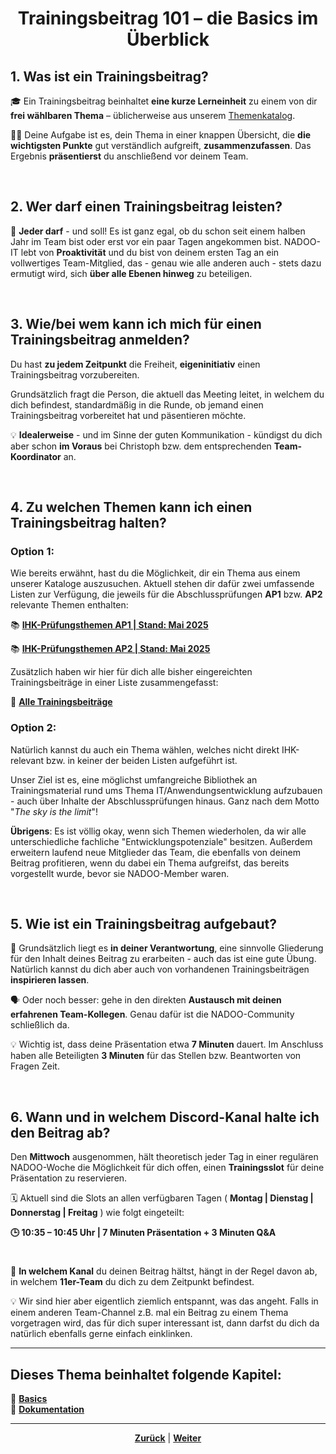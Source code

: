 # <p align="center">Trainingsbeitrag 101 – die Basics im Überblick</p>

## 1. Was ist ein Trainingsbeitrag?

🎓 Ein Trainingsbeitrag beinhaltet **eine kurze Lerneinheit** zu einem von dir **frei wählbaren Thema** – üblicherweise aus unserem [Themenkatalog](#4-zu-welchen-themen-kann-ich-einen-trainingsbeitrag-halten). 

👨‍🏫 Deine Aufgabe ist es, dein Thema in einer knappen Übersicht, die **die wichtigsten Punkte** gut verständlich aufgreift, **zusammenzufassen**. Das Ergebnis **präsentierst** du anschließend vor deinem Team.

<br>

## 2. Wer darf einen Trainingsbeitrag leisten?

🙌 **Jeder darf** - und soll! Es ist ganz egal, ob du schon seit einem halben Jahr im Team bist oder erst vor ein paar Tagen angekommen bist. NADOO-IT lebt von **Proaktivität** und du bist von deinem ersten Tag an ein vollwertiges Team-Mitglied, das - genau wie alle anderen auch - stets dazu ermutigt wird, sich **über alle Ebenen hinweg** zu beteiligen.

<br>

## 3. Wie/bei wem kann ich mich für einen Trainingsbeitrag anmelden?

Du hast **zu jedem Zeitpunkt** die Freiheit, **eigeninitiativ** einen Trainingsbeitrag vorzubereiten.

Grundsätzlich fragt die Person, die aktuell das Meeting leitet, in welchem du dich befindest, standardmäßig in die Runde, ob jemand einen Trainingsbeitrag vorbereitet hat und päsentieren möchte. 

💡 **Idealerweise** - und im Sinne der guten Kommunikation - kündigst du dich aber schon **im Voraus** bei Christoph bzw. dem entsprechenden **Team-Koordinator** an.

<br>

## 4. Zu welchen Themen kann ich einen Trainingsbeitrag halten?

### Option 1:

Wie bereits erwähnt, hast du die Möglichkeit, dir ein Thema aus einem unserer Kataloge auszusuchen. Aktuell stehen dir dafür zwei umfassende Listen zur Verfügung, die jeweils für die Abschlussprüfungen **AP1** bzw. **AP2** relevante Themen enthalten:

📚 [**IHK-Prüfungsthemen AP1 | Stand: Mai 2025**](https://github.com/NADOOIT/NADOO-Launchpad/issues/643)

📚 [**IHK-Prüfungsthemen AP2 | Stand: Mai 2025**](https://github.com/NADOOIT/NADOO-Academy/issues/63)

Zusätzlich haben wir hier für dich alle bisher eingereichten Trainingsbeiträge in einer Liste zusammengefasst:

📃 [**Alle Trainingsbeiträge**](https://github.com/NADOOIT/NADOO-Launchpad/issues/1200)
<br> <!-- Klärungsbedarf: bleibt die Liste von Alexander im Launchpad bestehen oder wie ist das mit dem Umzug zu Academy geregelet? -->

### Option 2:

Natürlich kannst du auch ein Thema wählen, welches nicht direkt IHK-relevant bzw. in keiner der beiden Listen aufgeführt ist.

Unser Ziel ist es, eine möglichst umfangreiche Bibliothek an Trainingsmaterial rund ums Thema IT/Anwendungsentwicklung aufzubauen - auch über Inhalte der Abschlussprüfungen hinaus. Ganz nach dem Motto "_The sky is the limit_"!

**Übrigens**: Es ist völlig okay, wenn sich Themen wiederholen, da wir alle unterschiedliche fachliche "Entwicklungspotenziale" besitzen. Außerdem erweitern laufend neue Mitglieder das Team, die ebenfalls von deinem Beitrag profitieren, wenn du dabei ein Thema aufgreifst, das bereits vorgestellt wurde, bevor sie NADOO-Member waren.

<br>

## 5. Wie ist ein Trainingsbeitrag aufgebaut?

🧱 Grundsätzlich liegt es **in deiner Verantwortung**, eine sinnvolle Gliederung für den Inhalt deines Beitrag zu erarbeiten - auch das ist eine gute Übung. Natürlich kannst du dich aber auch von vorhandenen Trainingsbeiträgen **inspirieren lassen**. 

🗣 Oder noch besser: gehe in den direkten **Austausch mit deinen erfahrenen Team-Kollegen**. Genau dafür ist die NADOO-Community schließlich da.

💡 Wichtig ist, dass deine Präsentation etwa **7 Minuten** dauert.
Im Anschluss haben alle Beteiligten **3 Minuten** für das Stellen bzw. Beantworten von Fragen Zeit.

<br>

## 6. Wann und in welchem Discord-Kanal halte ich den Beitrag ab?
<!-- Klärungsbedarf: eig. auch Freitag? bisher waren da TBs irgendwie nie so wirklich Thema -->
Den **Mittwoch** ausgenommen, hält theoretisch jeder Tag in einer regulären NADOO-Woche die Möglichkeit für dich offen, einen **Trainingsslot** für deine Präsentation zu reservieren.

🗓️ Aktuell sind die Slots an allen verfügbaren Tagen ( **Montag | Dienstag | Donnerstag | Freitag** ) wie folgt eingeteilt:

<p align=center"><strong>🕒 10:35 – 10:45 Uhr | 7 Minuten Präsentation + 3 Minuten Q&A</strong></p>

#

📍 **In welchem Kanal** du deinen Beitrag hältst, hängt in der Regel davon ab, in welchem **11er-Team** du dich zu dem Zeitpunkt befindest.

💡 Wir sind hier aber eigentlich ziemlich entspannt, was das angeht. Falls in einem anderen Team-Channel z.B. mal ein Beitrag zu einem Thema vorgetragen wird, das für dich super interessant ist, dann darfst du dich da natürlich ebenfalls gerne einfach einklinken.

---

**Dieses Thema beinhaltet folgende Kapitel:**  
---

🔹 [**Basics**](/docs/02-arbeiten_bei_nadoo/02-training_und_vorbereitung/01-trainingsbeitraege/01-basics/README.md) <br>
🔹 [**Dokumentation**](/docs/02-arbeiten_bei_nadoo/02-training_und_vorbereitung/01-trainingsbeitraege/02-dokumentation/README.md) <br>

---


<p align="center">
<a href="/docs/02-arbeiten_bei_nadoo/02-training_und_vorbereitung/01-trainingsbeitraege/README.md"><strong>Zurück</strong></a> | 
<a href="/docs/02-arbeiten_bei_nadoo/02-training_und_vorbereitung/01-trainingsbeitraege/02-dokumentation/README.md"><strong>Weiter</strong></a>
</p>

